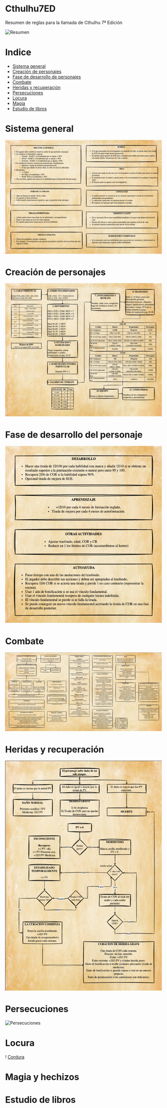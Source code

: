 # Cthulhu7ED
Resumen de reglas para la llamada de Cthulhu 7ª Edición

![Resumen](ResumenA3.png)

# Indice

- [Sistema general](#sistema-general)
- [Creación de personajes](#creación-de-personajes)
- [Fase de desarrollo de personajes](#fase-de-desarrollo-del-personaje)
- [Combate](#combate)
- [Heridas y recuperación](#heridas-y-recuperación)
- [Persecuciones](#persecuciones)
- [Locura](#locura)
- [Magia](#magia-y-hechizos)
- [Estudio de libros](#estudio-de-libros)
# Sistema general

![Sistema](sistema.png)
# Creación de personajes

![Personajes](personajes.png)

# Fase de desarrollo del personaje

![Desarrollo](desarrollo.png)

# Combate
![Combate](combate.png)

# Heridas y recuperación
![Heridas](heridas.png)

# Persecuciones
![Persecuciones](persecuciones.png)

# Locura
! [Cordura](cordura.png)

# Magia y hechizos

# Estudio de libros